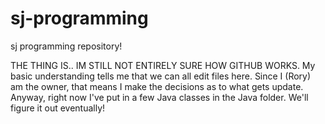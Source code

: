 # sj-programming
sj programming repository!

THE THING IS.. IM STILL NOT ENTIRELY SURE HOW GITHUB WORKS.
My basic understanding tells me that we can all edit files here. Since I (Rory) am the owner, that means I make the decisions as to what gets update. Anyway, right now I've put in a few Java classes in the Java folder. We'll figure it out eventually!
